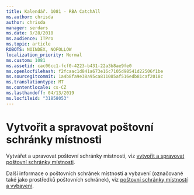 ```yaml
---
title: Kalendář. 1081 - RBA CatchAll
ms.author: chrisda
author: chrisda
manager: serdars
ms.date: 9/28/2018
ms.audience: ITPro
ms.topic: article
ROBOTS: NOINDEX, NOFOLLOW
localization_priority: Normal
ms.custom: 1081
ms.assetid: cac06cc1-fcf0-4223-b431-22a3b8ae9fe0
ms.openlocfilehash: f2fcaac1d841a673e16c7105d98541d22506f1be
ms.sourcegitcommit: 1a4b8fa9e38a95ca811085af516edb81caf2018c
ms.translationtype: MT
ms.contentlocale: cs-CZ
ms.lasthandoff: 04/13/2019
ms.locfileid: "31858053"
---
```

# <a name="create-and-manage-room-mailboxes"></a>Vytvořit a spravovat poštovní schránky místnosti

Vytvářet a upravovat poštovní schránky místnosti, viz [vytvořit a spravovat poštovní schránky místnosti](https://docs.microsoft.com/Exchange/recipients/room-mailboxes).

Další informace o poštovních schránek místností a vybavení (označované také jako prostředků poštovních schránek), viz [poštovní schránky místností a vybavení](https://support.office.com/article/9f518a6d-1e2c-4d44-93f3-e19013a1552b.aspx).
